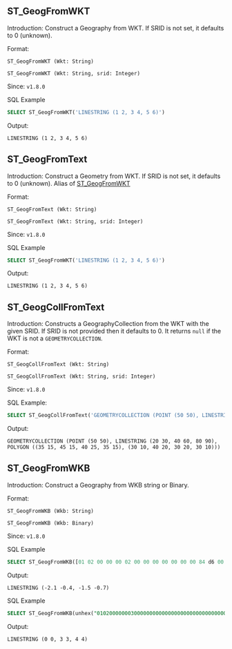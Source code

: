 <!--
 Licensed to the Apache Software Foundation (ASF) under one
 or more contributor license agreements.  See the NOTICE file
 distributed with this work for additional information
 regarding copyright ownership.  The ASF licenses this file
 to you under the Apache License, Version 2.0 (the
 "License"); you may not use this file except in compliance
 with the License.  You may obtain a copy of the License at

   http://www.apache.org/licenses/LICENSE-2.0

 Unless required by applicable law or agreed to in writing,
 software distributed under the License is distributed on an
 "AS IS" BASIS, WITHOUT WARRANTIES OR CONDITIONS OF ANY
 KIND, either express or implied.  See the License for the
 specific language governing permissions and limitations
 under the License.
 -->

## ST_GeogFromWKT

Introduction: Construct a Geography from WKT. If SRID is not set, it defaults to 0 (unknown).

Format:

`ST_GeogFromWKT (Wkt: String)`

`ST_GeogFromWKT (Wkt: String, srid: Integer)`

Since: `v1.8.0`

SQL Example

```sql
SELECT ST_GeogFromWKT('LINESTRING (1 2, 3 4, 5 6)')
```

Output:

```
LINESTRING (1 2, 3 4, 5 6)
```

## ST_GeogFromText

Introduction: Construct a Geometry from WKT. If SRID is not set, it defaults to 0 (unknown). Alias of [ST_GeogFromWKT](#st_geogfromwkt)

Format:

`ST_GeogFromText (Wkt: String)`

`ST_GeogFromText (Wkt: String, srid: Integer)`

Since: `v1.8.0`

SQL Example

```sql
SELECT ST_GeogFromWKT('LINESTRING (1 2, 3 4, 5 6)')
```

Output:

```
LINESTRING (1 2, 3 4, 5 6)
```

## ST_GeogCollFromText

Introduction: Constructs a GeographyCollection from the WKT with the given SRID. If SRID is not provided then it defaults to 0. It returns `null` if the WKT is not a `GEOMETRYCOLLECTION`.

Format:

`ST_GeogCollFromText (Wkt: String)`

`ST_GeogCollFromText (Wkt: String, srid: Integer)`

Since: `v1.8.0`

SQL Example:

```sql
SELECT ST_GeogCollFromText('GEOMETRYCOLLECTION (POINT (50 50), LINESTRING (20 30, 40 60, 80 90), POLYGON ((35 15, 45 15, 40 25, 35 15), (30 10, 40 20, 30 20, 30 10)))')
```

Output:

```
GEOMETRYCOLLECTION (POINT (50 50), LINESTRING (20 30, 40 60, 80 90), POLYGON ((35 15, 45 15, 40 25, 35 15), (30 10, 40 20, 30 20, 30 10)))
```

## ST_GeogFromWKB

Introduction: Construct a Geography from WKB string or Binary.

Format:

`ST_GeogFromWKB (Wkb: String)`

`ST_GeogFromWKB (Wkb: Binary)`

Since: `v1.8.0`

SQL Example

```sql
SELECT ST_GeogFromWKB([01 02 00 00 00 02 00 00 00 00 00 00 00 84 d6 00 c0 00 00 00 00 80 b5 d6 bf 00 00 00 60 e1 ef f7 bf 00 00 00 80 07 5d e5 bf])
```

Output:

```
LINESTRING (-2.1 -0.4, -1.5 -0.7)
```
SQL Example

```sql
SELECT ST_GeogFromWKB(unhex("010200000003000000000000000000000000000000000000000000000000000840000000000000084000000000000010400000000000001040"))
```
Output:

```
LINESTRING (0 0, 3 3, 4 4)
```
